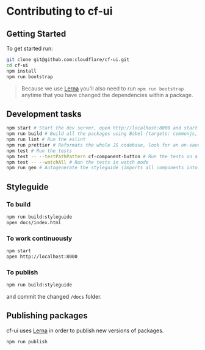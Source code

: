 # Contributing to cf-ui

## Getting Started

To get started run:

```sh
git clone git@github.com:cloudflare/cf-ui.git
cd cf-ui
npm install
npm run bootstrap
```

> Because we use [Lerna](https://lernajs.io) you'll also need to run
> `npm run bootstrap` anytime that you have changed the dependencies within a
> package.

## Development tasks

```sh
npm start # Start the dev server, open http://localhost:8000 and start deving
npm run build # Build all the packages using Babel (targets: commonjs, ES6) and Webpack (umd)
npm run lint # Run the eslint
npm run prettier # Reformats the whole JS codebase, look for an on-save integration for your editor
npm test # Run the tests
npm test -- --testPathPattern cf-component-button # Run the tests on a single package
npm test -- --watchAll # Run the tests in watch mode
npm run gen # Autogenerate the styleguide (imports all components into one page)
```

## Styleguide

### To build

```sh
npm run build:styleguide
open docs/index.html
```

### To work continuously

```sh
npm start
open http://localhost:8000
```

### To publish

```sh
npm run build:styleguide
```

and commit the changed `/docs` folder.

## Publishing packages

cf-ui uses [Lerna](https://lernajs.io) in order to publish new versions of
packages.


```sh
npm run publish
```
